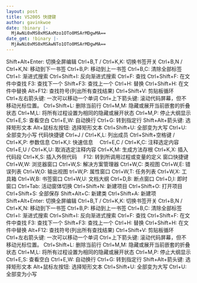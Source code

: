 ```yaml
---
layout: post
title: VS2005 快捷键
author: gavinkwoe
date: !binary |-
  MjAwNi0xMS0xMSAxMzo1OTo0MSArMDgwMA==
date_gmt: !binary |-
  MjAwNi0xMS0xMSAwNTo1OTo0MSArMDgwMA==
---
```

Shift+Alt+Enter: 切换全屏编辑
Ctrl+B,T / Ctrl+K,K: 切换书签开关
Ctrl+B,N / Ctrl+K,N: 移动到下一书签 
Ctrl+B,P: 移动到上一书签 
Ctrl+B,C: 清除全部标签
Ctrl+I: 渐进式搜索 
Ctrl+Shift+I: 反向渐进式搜索 
Ctrl+F: 查找 
Ctrl+Shift+F: 在文件中查找 
F3: 查找下一个 
Shift+F3: 查找上一个 
Ctrl+H: 替换 
Ctrl+Shift+H: 在文件中替换 
Alt+F12: 查找符号(列出所有查找结果)
Ctrl+Shift+V: 剪贴板循环
Ctrl+左右箭头键: 一次可以移动一个单词 
Ctrl+上下箭头键: 滚动代码屏幕，但不移动光标位置。
Ctrl+Shift+L: 删除当前行
Ctrl+M,M: 隐藏或展开当前嵌套的折叠状态
Ctrl+M,L: 将所有过程设置为相同的隐藏或展开状态
Ctrl+M,P: 停止大纲显示 
Ctrl+E,S: 查看空白 
Ctrl+E,W: 自动换行 
Ctrl+G: 转到指定行
Shift+Alt+箭头键: 选择矩形文本 
Alt+鼠标左按钮: 选择矩形文本
Ctrl+Shift+U: 全部变为大写 
Ctrl+U: 全部变为小写
代码快捷键
Ctrl+J / Ctrl+K,L: 列出成员 
Ctrl+Shift+空格键 / Ctrl+K,P: 参数信息
Ctrl+K,I: 快速信息　
Ctrl+E,C / Ctrl+K,C: 注释选定内容
Ctrl+E,U / Ctrl+K,U: 取消选定注释内容
Ctrl+K,M: 生成方法存根
Ctrl+K,X: 插入代码段 
Ctrl+K,S: 插入外侧代码　
F12: 转到所调用过程或变量的定义
窗口快捷键
Ctrl+W,W: 浏览器窗口
Ctrl+W,S: 解决方案管理器
Ctrl+W,C: 类视图
Ctrl+W,E: 错误列表
Ctrl+W,O: 输出视图
trl+W,P: 属性窗口
Ctrl+W,T: 任务列表 
Ctrl+W,X: 工具箱
Ctrl+W,B: 书签窗口
Ctrl+W,U: 文档大纲
Ctrl+D,B: 断点窗口
Ctrl+D,I: 即时窗口
Ctrl+Tab: 活动窗体切换
Ctrl+Shift+N: 新建项目
Ctrl+Shift+O: 打开项目
Ctrl+Shift+S: 全部保存
Shift+Alt+C: 新建类
Ctrl+Shift+A: 新建项
Shift+Alt+Enter: 切换全屏编辑
Ctrl+B,T / Ctrl+K,K: 切换书签开关
Ctrl+B,N / Ctrl+K,N: 移动到下一书签 
Ctrl+B,P: 移动到上一书签
Ctrl+B,C: 清除全部标签
Ctrl+I: 渐进式搜索 
Ctrl+Shift+I: 反向渐进式搜索
Ctrl+F: 查找 
Ctrl+Shift+F: 在文件中查找 
F3: 查找下一个 
Shift+F3: 查找上一个
Ctrl+H: 替换
Ctrl+Shift+H: 在文件中替换
Alt+F12: 查找符号(列出所有查找结果)
Ctrl+Shift+V: 剪贴板循环
Ctrl+左右箭头键: 一次可以移动一个单词
Ctrl+上下箭头键: 滚动代码屏幕，但不移动光标位置。
Ctrl+Shift+L: 删除当前行
Ctrl+M,M: 隐藏或展开当前嵌套的折叠状态
Ctrl+M,L: 将所有过程设置为相同的隐藏或展开状态 
Ctrl+M,P: 停止大纲显示
Ctrl+E,S: 查看空白
Ctrl+E,W: 自动换行
Ctrl+G: 转到指定行 
Shift+Alt+箭头键: 选择矩形文本
Alt+鼠标左按钮: 选择矩形文本
Ctrl+Shift+U: 全部变为大写 
Ctrl+U: 全部变为小写
